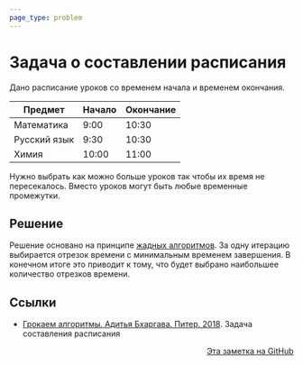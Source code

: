 ```yaml
---
page_type: problem
---
```


# Задача о составлении расписания

Дано расписание уроков со временем начала и временем окончания.

| Предмет      | Начало | Окончание |
|--------------|--------|-----------|
| Математика   | 9:00   | 10:30     |
| Русский язык | 9:30   | 10:30     |
| Химия        | 10:00  | 11:00     |
Нужно выбрать как можно больше уроков так чтобы их время не пересекалось. Вместо уроков могут быть любые временные промежутки.

## Решение

Решение основано на принципе [жадных алгоритмов](20221113183615.md). За одну итерацию выбирается отрезок времени с минимальным временем завершения. В конечном итоге это приводит к тому, что будет выбрано наибольшее количество отрезков времени.

## Ссылки

- [Грокаем алгоритмы. Адитья Бхаргава. Питер. 2018](BhargavaGrokaemAlgoritmy2018.md). Задача составления расписания


<p v-pre style="text-align: right">
  <a href="https://github.com/Kverde/algorithms/blob/main/source/20221113184224.md">
  Эта заметка на GitHub
  </a>
</p>
